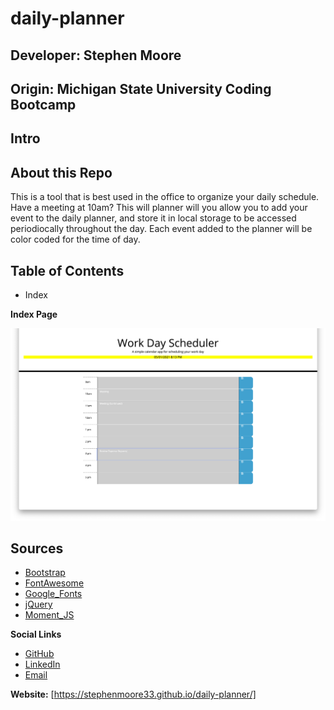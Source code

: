 # daily-planner
## Developer: Stephen Moore
## Origin: Michigan State University Coding Bootcamp

## Intro


## About this Repo
This is a tool that is best used in the office to organize your daily schedule. Have a meeting at 10am? This will planner will you allow you to add your event to the daily planner, and store it in local storage to be accessed periodiocally throughout the day. Each event added to the planner will be color coded for the time of day. 

## Table of Contents
- Index

**Index Page**

![Home page](/assets/images/scr.png)



## Sources
- [Bootstrap](https://getbootstrap.com/)
- [FontAwesome](https://fontawesome.com/)
- [Google_Fonts](https://fonts.google.com/)
- [jQuery](https://jquery.com/)
- [Moment_JS](https://momentjs.com/)



**Social Links**
- [GitHub](https://github.com/stephenmoore33)
- [LinkedIn](https://www.linkedin.com/in/smoore320/)
- [Email](mailto:stephenmoore33@outlook.com)

**Website:**
[https://stephenmoore33.github.io/daily-planner/]